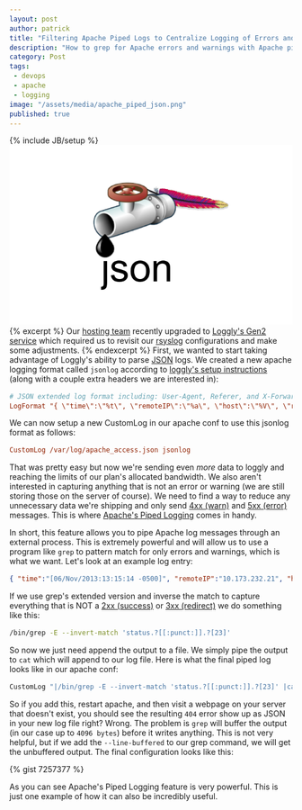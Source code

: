 ```yaml
---
layout: post
author: patrick
title: "Filtering Apache Piped Logs to Centralize Logging of Errors and Warnings"
description: "How to grep for Apache errors and warnings with Apache piped logs for real-time centralized logging."
category: Post
tags:
 - devops
 - apache
 - logging
image: "/assets/media/apache_piped_json.png"
published: true
---
```

{% include JB/setup %}
![Apache Piped json logs](/assets/media/apache_piped_json.png)
{% excerpt %}
Our [hosting team](http://www.avatarnewyork.com/services/hosting) recently upgraded to [Loggly's Gen2 service](http://www.loggly.com/docs/key-features-in-gen2/) which required us to revisit our [rsyslog](http://www.rsyslog.com/) configurations and make some adjustments.
{% endexcerpt %}
First, we wanted to start taking advantage of Loggly's ability to parse [JSON](http://json.org/) logs.  We created a new apache logging format called `jsonlog` according to [loggly's setup instructions](http://community.loggly.com/customer/portal/articles/1189777-json-best-practices-for-logging) (along with a couple extra headers we are interested in):

```ini
# JSON extended log format including: User-Agent, Referer, and X-Forwarded-For
LogFormat "{ \"time\":\"%t\", \"remoteIP\":\"%a\", \"host\":\"%V\", \"request\":\"%U\", \"query\":\"%q\", \"method\":\"%m\", \"status\":\"%>s\", \"userAgent\":\"%{User-agent}i\", \"referer\":\"%{Referer}i\", \"X-Forwarded-For\":\"%{X-Forwarded-For}i\" }" jsonlog
```

We can now setup a new CustomLog in our apache conf to use this jsonlog format as follows:

```ini
CustomLog /var/log/apache_access.json jsonlog
```

That was pretty easy but now we're sending even _more_ data to loggly and reaching the limits of our plan's allocated bandwidth.  We also aren't interested in capturing anything that is not an error or warning (we are still storing those on the server of course).  We need to find a way to reduce any unnecessary data we're shipping and only send [4xx (warn)](http://en.wikipedia.org/wiki/List_of_HTTP_status_codes) and [5xx (error)](http://en.wikipedia.org/wiki/List_of_HTTP_status_codes#5xx_Server_Error) messages.  This is where [Apache's Piped Logging](http://httpd.apache.org/docs/2.2/programs/rotatelogs.html) comes in handy.  

In short, this feature allows you to pipe Apache log messages through an external process.  This is extremely powerful and will allow us to use a program like `grep` to pattern match for only errors and warnings, which is what we want.  Let's look at an example log entry:

```json
{ "time":"[06/Nov/2013:13:15:14 -0500]", "remoteIP":"10.173.232.21", "host":"www.mywebsite.com", "request":"/some/link/that/doesnot/exist", "query":"", "method":"GET", "status":"404", "userAgent":"Mozilla/5.0 (Windows NT 6.1; WOW64; rv:24.0) Gecko/20100101 Firefox/24.0", "referer":"-", "X-Forwarded-For":"10.121.43.23, 74.34.63.10" }
```

If we use grep's extended version and inverse the match to capture everything that is NOT a [2xx (success)](http://en.wikipedia.org/wiki/List_of_HTTP_status_codes#2xx_Success) or [3xx (redirect)](http://en.wikipedia.org/wiki/List_of_HTTP_status_codes#3xx_Redirection) we do something like this:

```bash
/bin/grep -E --invert-match 'status.?[[:punct:]].?[23]' 
```

So now we just need append the output to a file.  We simply pipe the output to `cat` which will append to our log file.  Here is what the final piped log looks like in our apache conf:

```bash
CustomLog "|/bin/grep -E --invert-match 'status.?[[:punct:]].?[23]' |cat >> /var/log/httpd/errors.json" jsonlog
```

So if you add this, restart apache, and then visit a webpage on your server that doesn't exist,  you should see the resulting `404` error show up as JSON in your new log file right?  Wrong.  The problem is `grep` will buffer the output (in our case up to `4096 bytes`) before it writes anything.  This is not very helpful, but if we add the `--line-buffered` to our grep command, we will get the unbuffered output.  The final configuration looks like this:

{% gist 7257377 %}

As you can see Apache's Piped Logging feature is very powerful. This is just one example of how it can also be incredibly useful.
